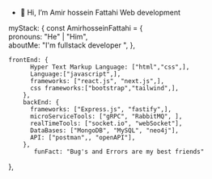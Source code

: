 - 👋 Hi, I’m Amir hossein Fattahi
 Web development 
 
 
 
 
 
 myStack: {
const AmirhosseinFattahi = {     
    pronouns: "He" | "Him",     
    aboutMe: "I'm fullstack developer ",  }, 
    
      
   
    frontEnd: {             
          Hyper Text Markup Language: ["html","css",],  
          Language:["javascript",],
          frameworks: ["react.js", "next.js",],
          css frameworks:["bootstrap","tailwind",],  
        },         
        backEnd: {             
          frameworks: ["Express.js", "fastify",],                   
          microServiceTools: ["gRPC", "RabbitMQ", ],
          realTimeTools: ["socket.io", "webSocket"],
          DataBases: ["MongoDB", "MySQL", "neo4j"],
          API: ["postman",, "openAPI"],
        }, 
           funFact: "Bug's and Errors are my best friends" 
},
